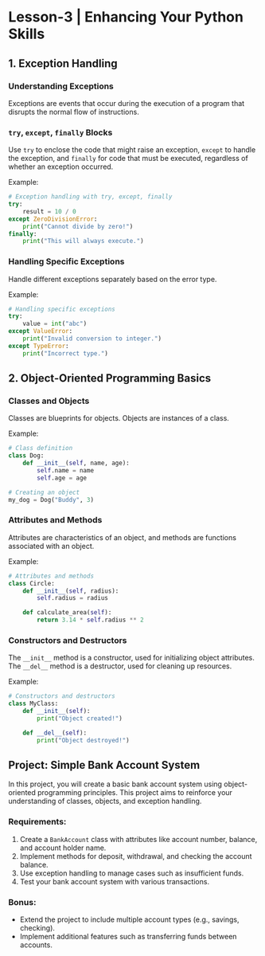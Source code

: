# Lesson-3 | Enhancing Your Python Skills

## 1. Exception Handling

### Understanding Exceptions

Exceptions are events that occur during the execution of a program that disrupts the normal flow of instructions.

### `try`, `except`, `finally` Blocks

Use `try` to enclose the code that might raise an exception, `except` to handle the exception, and `finally` for code that must be executed, regardless of whether an exception occurred.

Example:

```python
# Exception handling with try, except, finally
try:
    result = 10 / 0
except ZeroDivisionError:
    print("Cannot divide by zero!")
finally:
    print("This will always execute.")
```

### Handling Specific Exceptions

Handle different exceptions separately based on the error type.

Example:

```python
# Handling specific exceptions
try:
    value = int("abc")
except ValueError:
    print("Invalid conversion to integer.")
except TypeError:
    print("Incorrect type.")
```

## 2. Object-Oriented Programming Basics

### Classes and Objects

Classes are blueprints for objects. Objects are instances of a class.

Example:

```python
# Class definition
class Dog:
    def __init__(self, name, age):
        self.name = name
        self.age = age

# Creating an object
my_dog = Dog("Buddy", 3)
```

### Attributes and Methods

Attributes are characteristics of an object, and methods are functions associated with an object.

Example:

```python
# Attributes and methods
class Circle:
    def __init__(self, radius):
        self.radius = radius

    def calculate_area(self):
        return 3.14 * self.radius ** 2
```

### Constructors and Destructors

The `__init__` method is a constructor, used for initializing object attributes. The `__del__` method is a destructor, used for cleaning up resources.

Example:

```python
# Constructors and destructors
class MyClass:
    def __init__(self):
        print("Object created!")

    def __del__(self):
        print("Object destroyed!")
```

## Project: Simple Bank Account System

In this project, you will create a basic bank account system using object-oriented programming principles. This project aims to reinforce your understanding of classes, objects, and exception handling.

### Requirements:

1. Create a `BankAccount` class with attributes like account number, balance, and account holder name.
2. Implement methods for deposit, withdrawal, and checking the account balance.
3. Use exception handling to manage cases such as insufficient funds.
4. Test your bank account system with various transactions.

### Bonus:

- Extend the project to include multiple account types (e.g., savings, checking).
- Implement additional features such as transferring funds between accounts.
